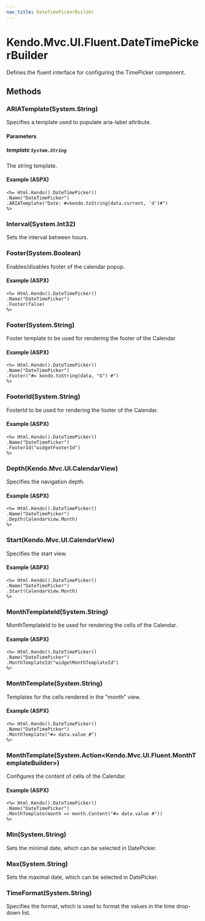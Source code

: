 ```yaml
---
nav_title: DateTimePickerBuilder
---
```


# Kendo.Mvc.UI.Fluent.DateTimePickerBuilder
Defines the fluent interface for configuring the TimePicker component.




## Methods


### ARIATemplate(System.String)
Specifies a template used to populate aria-label attribute.


#### Parameters

##### template `System.String`
The string template.




#### Example (ASPX)
    <%= Html.Kendo().DateTimePicker()
    .Name("DateTimePicker")
    .ARIATemplate("Date: #=kendo.toString(data.current, 'd')#")
    %>


### Interval(System.Int32)
Sets the interval between hours.





### Footer(System.Boolean)
Enables/disables footer of the calendar popup.




#### Example (ASPX)
    <%= Html.Kendo().DateTimePicker()
    .Name("DateTimePicker")
    .Footer(false)
    %>


### Footer(System.String)
Footer template to be used for rendering the footer of the Calendar.




#### Example (ASPX)
    <%= Html.Kendo().DateTimePicker()
    .Name("DateTimePicker")
    .Footer("#= kendo.toString(data, "G") #")
    %>


### FooterId(System.String)
FooterId to be used for rendering the footer of the Calendar.




#### Example (ASPX)
    <%= Html.Kendo().DateTimePicker()
    .Name("DateTimePicker")
    .FooterId("widgetFooterId")
    %>


### Depth(Kendo.Mvc.UI.CalendarView)
Specifies the navigation depth.




#### Example (ASPX)
    <%= Html.Kendo().DateTimePicker()
    .Name("DateTimePicker")
    .Depth(CalendarView.Month)
    %>


### Start(Kendo.Mvc.UI.CalendarView)
Specifies the start view.




#### Example (ASPX)
    <%= Html.Kendo().DateTimePicker()
    .Name("DateTimePicker")
    .Start(CalendarView.Month)
    %>


### MonthTemplateId(System.String)
MonthTemplateId to be used for rendering the cells of the Calendar.




#### Example (ASPX)
    <%= Html.Kendo().DateTimePicker()
    .Name("DateTimePicker")
    .MonthTemplateId("widgetMonthTemplateId")
    %>


### MonthTemplate(System.String)
Templates for the cells rendered in the "month" view.




#### Example (ASPX)
    <%= Html.Kendo().DateTimePicker()
    .Name("DateTimePicker")
    .MonthTemplate("#= data.value #")
    %>


### MonthTemplate(System.Action\<Kendo.Mvc.UI.Fluent.MonthTemplateBuilder\>)
Configures the content of cells of the Calendar.




#### Example (ASPX)
    <%= Html.Kendo().DateTimePicker()
    .Name("DateTimePicker")
    .MonthTemplate(month => month.Content("#= data.value #"))
    %>


### Min(System.String)
Sets the minimal date, which can be selected in DatePicker.





### Max(System.String)
Sets the maximal date, which can be selected in DatePicker.





### TimeFormat(System.String)
Specifies the format, which is used to format the values in the time drop-down list.






